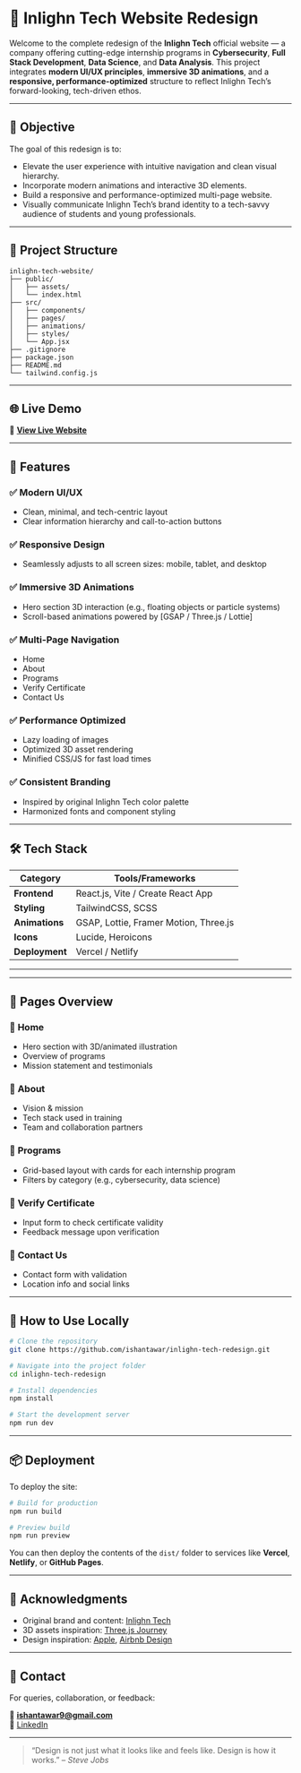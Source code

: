 
# 🔷 Inlighn Tech Website Redesign

Welcome to the complete redesign of the **Inlighn Tech** official website — a company offering cutting-edge internship programs in **Cybersecurity**, **Full Stack Development**, **Data Science**, and **Data Analysis**. This project integrates **modern UI/UX principles**, **immersive 3D animations**, and a **responsive, performance-optimized** structure to reflect Inlighn Tech’s forward-looking, tech-driven ethos.

---

## 🎯 Objective

The goal of this redesign is to:
- Elevate the user experience with intuitive navigation and clean visual hierarchy.
- Incorporate modern animations and interactive 3D elements.
- Build a responsive and performance-optimized multi-page website.
- Visually communicate Inlighn Tech’s brand identity to a tech-savvy audience of students and young professionals.

---

## 🧩 Project Structure

```
inlighn-tech-website/
├── public/
│   ├── assets/
│   └── index.html
├── src/
│   ├── components/
│   ├── pages/
│   ├── animations/
│   ├── styles/
│   └── App.jsx
├── .gitignore
├── package.json
├── README.md
└── tailwind.config.js
```

---

## 🌐 Live Demo

🔗 **[View Live Website](https://inlighn-tech-leap.vercel.app/)**  

---

## 🚀 Features

### ✅ Modern UI/UX
- Clean, minimal, and tech-centric layout
- Clear information hierarchy and call-to-action buttons

### ✅ Responsive Design
- Seamlessly adjusts to all screen sizes: mobile, tablet, and desktop

### ✅ Immersive 3D Animations
- Hero section 3D interaction (e.g., floating objects or particle systems)
- Scroll-based animations powered by [GSAP / Three.js / Lottie]

### ✅ Multi-Page Navigation
- Home
- About
- Programs
- Verify Certificate
- Contact Us

### ✅ Performance Optimized
- Lazy loading of images
- Optimized 3D asset rendering
- Minified CSS/JS for fast load times

### ✅ Consistent Branding
- Inspired by original Inlighn Tech color palette
- Harmonized fonts and component styling

---

## 🛠️ Tech Stack

| Category         | Tools/Frameworks                         |
|------------------|-------------------------------------------|
| **Frontend**     | React.js, Vite / Create React App         |
| **Styling**      | TailwindCSS, SCSS                         |
| **Animations**   | GSAP, Lottie, Framer Motion, Three.js     |
| **Icons**        | Lucide, Heroicons                        |
| **Deployment**   | Vercel / Netlify                          |

---

---

## 🧪 Pages Overview

### 🔹 **Home**
- Hero section with 3D/animated illustration
- Overview of programs
- Mission statement and testimonials

### 🔹 **About**
- Vision & mission
- Tech stack used in training
- Team and collaboration partners

### 🔹 **Programs**
- Grid-based layout with cards for each internship program
- Filters by category (e.g., cybersecurity, data science)

### 🔹 **Verify Certificate**
- Input form to check certificate validity
- Feedback message upon verification

### 🔹 **Contact Us**
- Contact form with validation
- Location info and social links

---

## 🧭 How to Use Locally

```bash
# Clone the repository
git clone https://github.com/ishantawar/inlighn-tech-redesign.git

# Navigate into the project folder
cd inlighn-tech-redesign

# Install dependencies
npm install

# Start the development server
npm run dev
```

---

## 📦 Deployment

To deploy the site:

```bash
# Build for production
npm run build

# Preview build
npm run preview
```

You can then deploy the contents of the `dist/` folder to services like **Vercel**, **Netlify**, or **GitHub Pages**.

---

## 🙌 Acknowledgments

- Original brand and content: [Inlighn Tech](https://inlighntech.in)
- 3D assets inspiration: [Three.js Journey](https://threejs-journey.com/)
- Design inspiration: [Apple](https://apple.com), [Airbnb Design](https://airbnb.design)

---

## 📧 Contact

For queries, collaboration, or feedback:

📨 **ishantawar9@gmail.com**  
🔗 [LinkedIn](https://www.linkedin.com/in/ishan-tawar-06871928b/)

---

> “Design is not just what it looks like and feels like. Design is how it works.” – *Steve Jobs*
